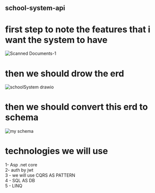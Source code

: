 ## school-system-api
# first step to note the features that i want  the system to have
![Scanned Documents-1](https://github.com/user-attachments/assets/2f514128-14c3-4832-8575-3572494ff190)


# then we should drow the erd
![schoolSystem drawio](https://github.com/user-attachments/assets/20b65364-ebaa-4c9d-90fc-a51c4f090ba4)

# then we should convert this erd to schema
![my schema](https://github.com/user-attachments/assets/f23bd1ee-3c0b-4bc0-bce5-146f4d8e6b4b)


# technologies we will use

1- Asp .net core <br />
2- auth by jwt <br />
3 - we will use CQRS AS PATTERN <br />
4 - SQL AS DB <br />
5 - LINQ <br />
